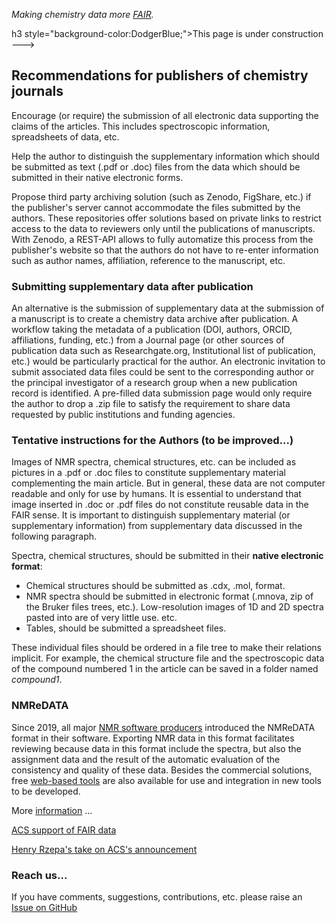 *Making chemistry data more [FAIR](https://www.go-fair.org/fair-principles/).*

h3 style="background-color:DodgerBlue;">This page is under construction</h3> ---> 

## Recommendations for publishers of chemistry journals

Encourage (or require) the submission of all electronic data supporting the claims of the articles. This includes spectroscopic information, spreadsheets of data, etc.

Help the author to distinguish the supplementary information which should be submitted as text (.pdf or .doc) files from the data which should be submitted in their native electronic forms.

Propose third party archiving solution (such as Zenodo, FigShare, etc.) if the publisher's server cannot accommodate the files submitted by the authors. These repositories offer solutions based on private links to restrict access to the data to reviewers only until the publications of manuscripts. With Zenodo, a REST-API allows to fully automatize this process from the publisher's website so that the authors do not have to re-enter information such as author names, affiliation, reference to the manuscript, etc.

### Submitting supplementary data after publication

An alternative is the submission of supplementary data at the submission of a manuscript is to create a chemistry data archive after publication. A workflow taking the metadata of a publication (DOI, authors, ORCID, affiliations, funding, etc.) from a Journal page (or other sources of publication data such as Researchgate.org, Institutional list of publication, etc.) would be particularly practical for the author. An electronic invitation to submit associated data files could be sent to the corresponding author or the principal investigator of a research group when a new publication record is identified. A pre-filled data submission page would only require the author to drop a .zip file to satisfy the requirement to share data requested by public institutions and funding agencies. 

### Tentative instructions for the Authors (to be improved...)

Images of NMR spectra, chemical structures, etc. can be included as pictures in a .pdf or .doc files to constitute supplementary material complementing the main article. But in general, these data are not computer readable and only for use by humans. It is essential to understand that image inserted in .doc or .pdf files do not constitute reusable data in the FAIR sense. It is important to distinguish supplementary material (or supplementary information) from supplementary data discussed in the following paragraph.

Spectra, chemical structures, should be submitted in their **native electronic format**:
- Chemical structures should be submitted as .cdx, .mol, format.
- NMR spectra should be submitted in electronic format (.mnova, zip of the Bruker files trees, etc.). Low-resolution images of 1D and 2D spectra pasted into are of very little use.
etc. 
- Tables, should be submitted a spreadsheet files.

These individual files should be ordered in a file tree to make their relations implicit. For example, the chemical structure file and the  spectroscopic data of the compound numbered 1 in the article can be saved in a folder named *compound1*. 

### NMReDATA
Since 2019, all major [NMR software producers](https://nmredata.org/wiki/Compatible_software) introduced the NMReDATA format in their software. Exporting NMR data in this format facilitates reviewing because data in this format include the spectra, but also the assignment data and the result of the automatic evaluation of the consistency and quality of these data. Besides the commercial solutions, free [web-based tools](https://nmredata.org/wiki/Compatible_software) are also available for use and integration in new tools to be developed.

More [information](https://nmredata.org/wiki/Submission_NMReDATA) ...

[ACS support of FAIR data](https://pubs.acs.org/doi/10.1021/acs.orglett.0c00383)

[Henry Rzepa's take on ACS's announcement](https://www.ch.imperial.ac.uk/rzepa/blog/?p=21928)

### Reach us...
If you have comments, suggestions, contributions, etc. please raise an [Issue on GitHub](https://github.com/CHEMeDATA/CHEMeDATA.github.io/issues)


